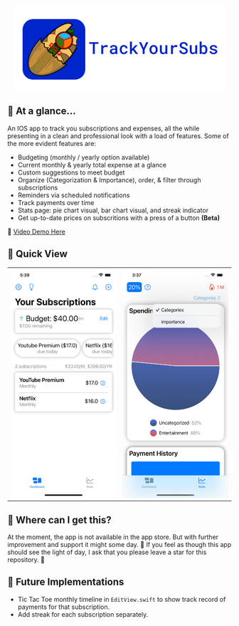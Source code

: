 <p align="center"><img alt="App Icon Ribbon" src="AppPics/AppRibbon.png" /></p>

## 👀 At a glance...
An IOS app to track you subscriptions and expenses, all the while presenting in a clean and professional look with a load of features. Some of the more evident features are:
* Budgeting (monthly / yearly option available)
* Current monthly & yearly total expense at a glance
* Custom suggestions to meet budget
* Organize (Categorization & Importance), order, & filter through subscriptions
* Reminders via scheduled notifications
* Track payments over time 
* Stats page: pie chart visual, bar chart visual, and streak indicator
* Get up-to-date prices on subscritions with a press of a button **(Beta)**

🎥 [Video Demo Here](https://youtu.be/KsTx-F70OOk)

## 🌁 Quick View
<table>
<tr>
  <td><img alt="Dashboard Image 1" src="AppPics/dash2Screen.png"></td>
  <td><img alt="Dashboard Image 2" src="AppPics/statsScreen.png"></td>
</tr>
</table>

## 🧾 Where can I get this?
At the moment, the app is not available in the app store. But with further improvement and support it might some day. 🤞 If you feel as though this app should see the light of day, I ask that you please leave a star for this repository. 🙏

## 🔮 Future Implementations
+ Tic Tac Toe monthly timeline in `EditView.swift` to show track record of payments for that subscription.
+ Add streak for each subscription separately.
